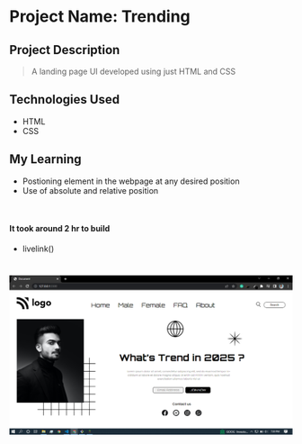 
# Project Name: Trending

## Project Description

> A landing page UI developed using just HTML and CSS

## Technologies Used
 - HTML 
 - CSS

## My Learning
- Postioning element in the webpage at any desired position
- Use of absolute and relative position

<br>

#### It took around 2 hr to build 
 - livelink()

# 
![Screenshots](trending-thumbnail.png)